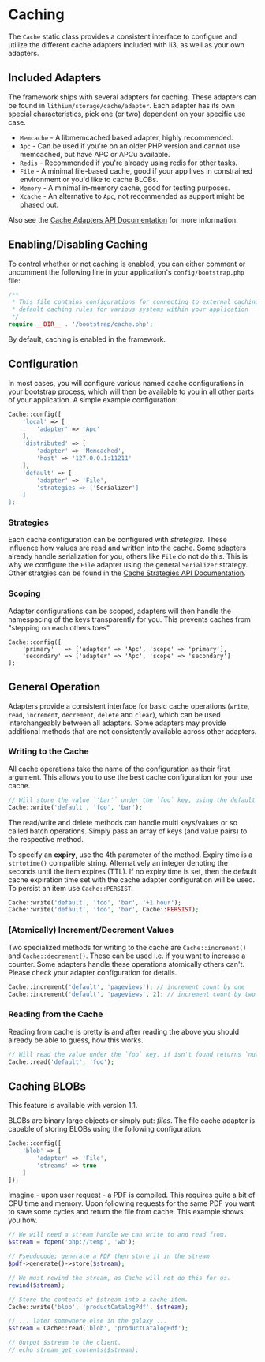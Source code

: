 # Caching

The `Cache` static class provides a consistent interface to configure and utilize the different cache adapters included with li3, as well as your own adapters.

## Included Adapters

The framework ships with several adapters for caching. These adapters can be found in
`lithium/storage/cache/adapter`. Each adapter has its own special characteristics, 
pick one (or two) dependent on your specific use case.

* `Memcache` - A libmemcached based adapter, highly recommended.
* `Apc` - Can be used if you're on an older PHP version and cannot use memcached, but have APC or APCu available.
* `Redis` - Recommended if you're already using redis for other tasks.
* `File` -  A minimal file-based cache, good if your app lives in constrained environment or you'd like to cache BLOBs.
* `Memory` - A minimal in-memory cache, good for testing purposes.
* `Xcache` - An alternative to `Apc`, not recommended as support might be phased out.

Also see the [Cache Adapters API Documentation](/docs/api/lithium/latest:1.x/lithium/storage/cache/adapter) for more information.

## Enabling/Disabling Caching

To control whether or not caching is enabled, you can either comment or uncomment the
following line in your application's `config/bootstrap.php` file:

```php
/**
 * This file contains configurations for connecting to external caching resources, as well as
 * default caching rules for various systems within your application
 */
require __DIR__ . '/bootstrap/cache.php';
```

<div class="note note-info">
	By default, caching is enabled in the framework.
</div>

## Configuration

In most cases, you will configure various named cache configurations in your bootstrap
process, which will then be available to you in all other parts of your application. A
simple example configuration:

```php
Cache::config([
    'local' => [
        'adapter' => 'Apc'
    ],
    'distributed' => [
        'adapter' => 'Memcached',
        'host' => '127.0.0.1:11211'
    ],
    'default' => [
        'adapter' => 'File',
        'strategies => ['Serializer']
    ]
];
```

### Strategies

Each cache configuration can be configured with _strategies_. These influence how values are read and written
into the cache. Some adapters already handle serialization for you, others like `File` do not do this. This
is why we configure the `File` adapter using the general `Serializer` strategy. Other stratgies can be found
in the [Cache Strategies API Documentation](/docs/api/lithium/latest:1.x/lithium/storage/cache/strategy).

### Scoping

Adapter configurations can be scoped, adapters will then handle the
namespacing of the keys transparently for you. This prevents caches
from "stepping on each others toes".

```
Cache::config([
    'primary'   => ['adapter' => 'Apc', 'scope' => 'primary'],
    'secondary' => ['adapter' => 'Apc', 'scope' => 'secondary']
];
```

## General Operation

Adapters provide a consistent interface for basic cache operations (`write`, `read`,
`increment`, `decrement`, `delete` and `clear`), which can be used interchangeably between
all adapters. Some adapters may provide additional methods that are not consistently
available across other adapters.

### Writing to the Cache

All cache operations take the name of the configuration as their first argument. This
allows you to use the best cache configuration for your use cache.

```php
// Will store the value `'bar'` under the `foo` key, using the default expiry.
Cache::write('default', 'foo', 'bar');
```

<div class="note note-hint">
	The read/write and delete methods can handle multi keys/values or so called batch operations. 
	Simply pass an array of keys (and value pairs) to the respective method.
</div>

To specify an **expiry**, use the 4th parameter of the method. Expiry time is a `strtotime()`
compatible string. Alternatively an integer denoting the seconds until the item expires
(TTL). If no expiry time is set, then the default cache expiration time set with the cache
adapter configuration will be used. To persist an item use `Cache::PERSIST`.

```php
Cache::write('default', 'foo', 'bar', '+1 hour');
Cache::write('default', 'foo', 'bar', Cache::PERSIST);
```

### (Atomically) Increment/Decrement Values

Two specialized methods for writing to the cache are `Cache::increment()` and `Cache::decrement()`. These
can be used i.e. if you want to increase a counter. Some adapters handle these operations atomically others
can't. Please check your adapter configuration for details.

```php
Cache::increment('default', 'pageviews'); // increment count by one
Cache::increment('default', 'pageviews', 2); // increment count by two
```

### Reading from the Cache

Reading from cache is pretty is and after reading the above you should already be able to
guess, how this works.

```php
// Will read the value under the `foo` key, if isn't found returns `null`.
Cache::read('default', 'foo');
```

## Caching BLOBs

<div class="note note-version">This feature is available with version 1.1.</div>

BLOBs are binary large objects or simply put: _files_. The file cache adapter is capable
of storing BLOBs using the following configuration. 

```php
Cache::config([
	'blob' => [
		'adapter' => 'File', 
		'streams' => true
	]
]);
```
Imagine - upon user request - a PDF is compiled. This requires quite a 
bit of CPU time and memory. Upon following requests for the same PDF you
want to save some cycles and return the file from cache. This example
shows you how.

```php
// We will need a stream handle we can write to and read from.
$stream = fopen('php://temp', 'wb');

// Pseudocode; generate a PDF then store it in the stream. 
$pdf->generate()->store($stream);

// We must rewind the stream, as Cache will not do this for us.
rewind($stream);

// Store the contents of $stream into a cache item.
Cache::write('blob', 'productCatalogPdf', $stream);
```

```php
// ... later somewhere else in the galaxy ...
$stream = Cache::read('blob', 'productCatalogPdf');

// Output $stream to the client.
// echo stream_get_contents($stream);
```


